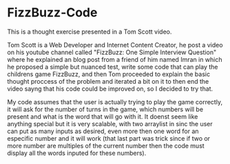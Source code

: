 # FizzBuzz-Code

This is a thought exercise presented in a Tom Scott video.

Tom Scott is a Web Developer and Internet Content Creator, he post a video on his youtube channel called "FizzBuzz: One Simple Interview Question" where he explained an blog post from a friend of him named Imran in which he proposed a simple but nuanced test, write some code that can play the childrens game FizzBuzz, and then Tom proceeded to explain the basic thought proccess of the problem and iterated a bit on it to then end the video sayng that his code could be improved on, so I decided to try that. 

My code assumes that the user is actually trying to play the game correctly, it will ask for the number of turns in the game, which numbers will be present and what is the word that will go with it. It doenst seem like anything special but it is very scalable, with two arraylist in sinc the user can put as many inputs as desired, even more then one word for an especific number and it will work (that last part was trick since if two or more number are multiples of the current number then the code must display all the words inputed for these numbers).
